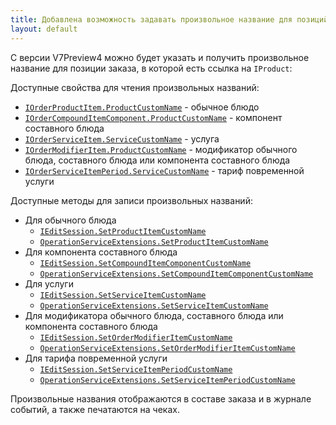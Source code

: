 ```yaml
---
title: Добавлена возможность задавать произвольное название для позиций заказа
layout: default
---
```


С версии V7Preview4 можно будет указать и получить произвольное название для позиции заказа, в которой есть ссылка на `IProduct`:

Доступные свойства для чтения произвольных названий:

- [`IOrderProductItem.ProductCustomName`](https://iiko.github.io/front.api.sdk/v7/html/P_Resto_Front_Api_Data_Orders_IOrderProductItem_ProductCustomName.htm) - 
обычное блюдо
- [`IOrderCompoundItemComponent.ProductCustomName`](https://iiko.github.io/front.api.sdk/v7/html/P_Resto_Front_Api_Data_Orders_IOrderCompoundItemComponent_ProductCustomName.htm) - 
компонент составного блюда
- [`IOrderServiceItem.ServiceCustomName`](https://iiko.github.io/front.api.sdk/v7/html/P_Resto_Front_Api_Data_Orders_IOrderServiceItem_ServiceCustomName.htm) - 
услуга
- [`IOrderModifierItem.ProductCustomName`](https://iiko.github.io/front.api.sdk/v7/html/P_Resto_Front_Api_Data_Orders_IOrderModifierItem_ProductCustomName.htm) - 
модификатор обычного блюда, составного блюда или компонента составного блюда
- [`IOrderServiceItemPeriod.ServiceCustomName`](https://iiko.github.io/front.api.sdk/v7/html/P_Resto_Front_Api_Data_Orders_IOrderServiceItemPeriod_ServiceCustomName.htm) - 
тариф повременной услуги

Доступные методы для записи произвольных названий:

- Для обычного блюда
	- [`IEditSession.SetProductItemCustomName`](https://iiko.github.io/front.api.sdk/v7/html/M_Resto_Front_Api_Editors_IEditSession_SetProductItemCustomName.htm)
	- [`OperationServiceExtensions.SetProductItemCustomName`](https://iiko.github.io/front.api.sdk/v7/html/M_Resto_Front_Api_Extensions_OperationServiceExtensions_SetProductItemCustomName.htm)
- Для компонента составного блюда
	- [`IEditSession.SetCompoundItemComponentCustomName`](https://iiko.github.io/front.api.sdk/v7/html/M_Resto_Front_Api_Editors_IEditSession_SetCompoundItemComponentCustomName.htm)
	- [`OperationServiceExtensions.SetCompoundItemComponentCustomName`](https://iiko.github.io/front.api.sdk/v7/html/M_Resto_Front_Api_Extensions_OperationServiceExtensions_SetCompoundItemComponentCustomName.htm)
- Для услуги
	- [`IEditSession.SetServiceItemCustomName`](https://iiko.github.io/front.api.sdk/v7/html/M_Resto_Front_Api_Editors_IEditSession_SetServiceItemCustomName.htm)
	- [`OperationServiceExtensions.SetServiceItemCustomName`](https://iiko.github.io/front.api.sdk/v7/html/M_Resto_Front_Api_Extensions_OperationServiceExtensions_SetServiceItemCustomName.htm)
- Для модификатора обычного блюда, составного блюда или компонента составного блюда
	- [`IEditSession.SetOrderModifierItemCustomName`](https://iiko.github.io/front.api.sdk/v7/html/Overload_Resto_Front_Api_Editors_IEditSession_SetOrderModifierItemCustomName.htm)
	- [`OperationServiceExtensions.SetOrderModifierItemCustomName`](https://iiko.github.io/front.api.sdk/v7/html/Overload_Resto_Front_Api_Extensions_OperationServiceExtensions_SetOrderModifierItemCustomName.htm)
- Для тарифа повременной услуги
	- [`IEditSession.SetServiceItemPeriodCustomName`](https://iiko.github.io/front.api.sdk/v7/html/M_Resto_Front_Api_Editors_IEditSession_SetServiceItemPeriodCustomName.htm)
	- [`OperationServiceExtensions.SetServiceItemPeriodCustomName`](https://iiko.github.io/front.api.sdk/v7/html/M_Resto_Front_Api_Extensions_OperationServiceExtensions_SetServiceItemPeriodCustomName.htm)

Произвольные названия отображаются в составе заказа и в журнале событий, а также печатаются на чеках.